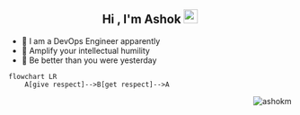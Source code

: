 <h2 align="center">Hi , I'm Ashok <img src="https://media.giphy.com/media/hvRJCLFzcasrR4ia7z/giphy.gif" width="25"></h2>

- 🌱 I am a DevOps Engineer apparently
- 🧠 Amplify your intellectual humility
- 🦿 Be better than you were yesterday

```mermaid
flowchart LR
    A[give respect]-->B[get respect]-->A
```

<!--
<a target=_blank href="https://github.com/ashokm">
  <img align="center" alt="Ashok's GitHub Stats" src="https://github-readme-stats.vercel.app/api?username=ashokm&show_icons=true&theme=radical&count_private=true&hide_border=true"/>
</a>
<a target=_blank href="https://github.com/ashokm">
  <img align="center" alt="Ashok's Top Languages" src="https://github-readme-stats.vercel.app/api/top-langs/?username=ashokm&theme=radical&layout=compact&hide=EJS&hide_border=true"/>
</a>
-->

<p align="right"><img src="https://komarev.com/ghpvc/?username=ashokm&label=👀&color=green" alt="ashokm" /></p>

<!--
**ashokm/ashokm** is a ✨ _special_ ✨ repository because its `README.md` (this file) appears on your GitHub profile.
-->
